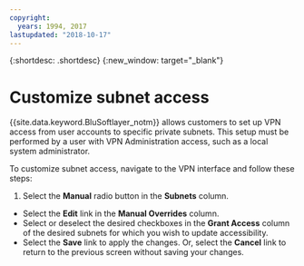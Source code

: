 ```yaml
---
copyright:
  years: 1994, 2017
lastupdated: "2018-10-17"
---
```


{:shortdesc: .shortdesc}
{:new_window: target="_blank"}

# Customize subnet access

{{site.data.keyword.BluSoftlayer_notm}} allows customers to set up VPN access from user accounts to specific private subnets. This setup must be performed by a user with VPN Administration access, such as a local system administrator.

To customize subnet access, navigate to the VPN interface and follow these steps:
1. Select the **Manual** radio button in the **Subnets** column.
* Select the **Edit** link in the **Manual Overrides** column.
* Select or deselect the desired checkboxes in the **Grant Access** column of the desired subnets for which you wish to update accessibility.
* Select the **Save** link to apply the changes. Or, select the **Cancel** link to return to the previous screen without saving your changes.

